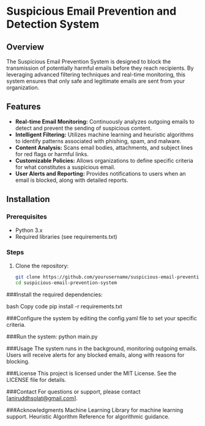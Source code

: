 # Suspicious Email Prevention and Detection System

## Overview
The Suspicious Email Prevention System is designed to block the transmission of potentially harmful emails before they reach recipients. By leveraging advanced filtering techniques and real-time monitoring, this system ensures that only safe and legitimate emails are sent from your organization.

## Features
- **Real-time Email Monitoring:** Continuously analyzes outgoing emails to detect and prevent the sending of suspicious content.
- **Intelligent Filtering:** Utilizes machine learning and heuristic algorithms to identify patterns associated with phishing, spam, and malware.
- **Content Analysis:** Scans email bodies, attachments, and subject lines for red flags or harmful links.
- **Customizable Policies:** Allows organizations to define specific criteria for what constitutes a suspicious email.
- **User Alerts and Reporting:** Provides notifications to users when an email is blocked, along with detailed reports.

## Installation

### Prerequisites
- Python 3.x
- Required libraries (see requirements.txt)

### Steps
1. Clone the repository:
   ```bash
   git clone https://github.com/yourusername/suspicious-email-prevention-system.git
   cd suspicious-email-prevention-system

###Install the required dependencies:

bash
Copy code
pip install -r requirements.txt

###Configure the system by editing the config.yaml file to set your specific criteria.

###Run the system:
python main.py

###Usage
The system runs in the background, monitoring outgoing emails.
Users will receive alerts for any blocked emails, along with reasons for blocking.

###License
This project is licensed under the MIT License. See the LICENSE file for details.

###Contact
For questions or support, please contact [aniruddhsolat@gmail.com].

###Acknowledgments
Machine Learning Library for machine learning support.
Heuristic Algorithm Reference for algorithmic guidance.


